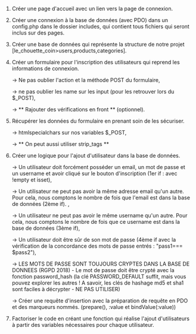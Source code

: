 1. Créer une page d'accueil avec un lien vers la page de connexion.

2. Créer une connexion à la base de données (avec PDO) dans un config.php dans le dossier includes, qui contient tous fichiers qui seront inclus sur des pages.

3. Créer une base de données qui représente la structure de notre projet [le_chouette_coin>users,products,categories].

4. Créer un formulaire pour l'inscription des utilisateurs qui reprend les informations de connexion.

    -> Ne pas oublier l'action et la méthode POST du formulaire,

    -> ne pas oublier les name sur les input (pour les retrouver lors du $_POST),

    -> ** Rajouter des vérifications en front ** (optionnel).

5. Récupérer les données du formulaire en prenant soin de les sécuriser.

    -> htmlspecialchars sur nos variables $_POST,

    -> ** On peut aussi utiliser strip_tags **

6. Créer une logique pour l'ajout d'utilisateur dans la base de données.

    -> Un utilisateur doit forcément posséder un email, un mot de passe et un username et avoir cliqué sur le bouton d'inscription (1er if : avec !empty et isset),

    -> Un utilisateur ne peut pas avoir la même adresse email qu'un autre. Pour cela, nous comptons le nombre de fois que l'email est dans la base de données (2ème if). ,

    -> Un utilisateur ne peut pas avoir le même username qu'un autre. Pour cela, nous comptons le nombre de fois que ce username est dans la base de données (3ème if),

    -> Un utilisateur doit être sûr de son mot de passe (4ème if avec la vérification de la concordance des mots de passe entrés : "pass1=== $pass2"),

    -> LES MOTS DE PASSE SONT TOUJOURS CRYPTES DANS LA BASE DE DONNEES (RGPD 2018) - Le mot de passe doit être crypté avec la fonction password_hash (la clé PASSWORD_DEFAULT suffit, mais vous pouvez explorer les autres ! A savoir, les clés de hashage md5 et sha1 sont faciles à décrypter - NE PAS UTILISER)

    -> Créer une requête d'insertion avec la préparation de requête en PDO et des marqueurs nommés. (prepare(), :value et bindValue(:value))

7. Factoriser le code en créant une fonction qui réalise l'ajout d'utilisateurs à partir des variables nécessaires pour chaque utilisateur.